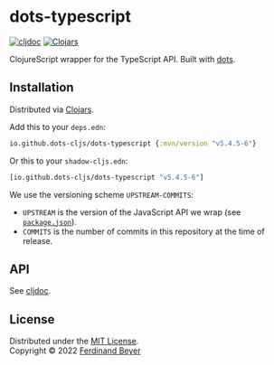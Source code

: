 # dots-typescript

[![cljdoc](https://cljdoc.org/badge/io.github.dots-cljs/dots-typescript)][cljdoc]
[![Clojars](https://img.shields.io/clojars/v/io.github.dots-cljs/dots-typescript.svg)][clojars]

ClojureScript wrapper for the TypeScript API.  Built with [dots].

[dots]: https://github.com/ferdinand-beyer/dots
[clojars]: https://clojars.org/io.github.dots-cljs/dots-typescript
[cljdoc]: https://cljdoc.org/jump/release/io.github.dots-cljs/dots-typescript

## Installation

Distributed via [Clojars][clojars].

Add this to your `deps.edn`:

```clojure
io.github.dots-cljs/dots-typescript {:mvn/version "v5.4.5-6"}
```

Or this to your `shadow-cljs.edn`:

```clojure
[io.github.dots-cljs/dots-typescript "v5.4.5-6"]
```

We use the versioning scheme `UPSTREAM-COMMITS`:
- `UPSTREAM` is the version of the JavaScript API we wrap (see [`package.json`](package.json)).
- `COMMITS` is the number of commits in this repository at the time of release.

## API

See [cljdoc].

## License

Distributed under the [MIT License].  
Copyright &copy; 2022 [Ferdinand Beyer]

[Ferdinand Beyer]: https://fbeyer.com
[MIT License]: https://opensource.org/licenses/MIT

